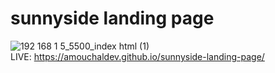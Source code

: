 # sunnyside landing page
![192 168 1 5_5500_index html (1)](https://user-images.githubusercontent.com/69693216/212329411-dc1df244-74ae-4420-9154-d55231f0bc04.png)
<br />
LIVE: https://amouchaldev.github.io/sunnyside-landing-page/
